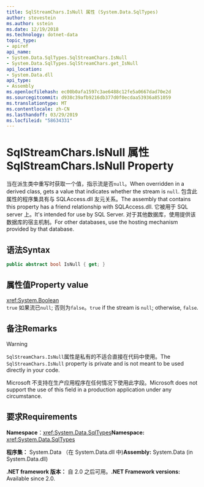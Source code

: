```yaml
---
title: SqlStreamChars.IsNull 属性 (System.Data.SqlTypes)
author: stevestein
ms.author: sstein
ms.date: 12/19/2018
ms.technology: dotnet-data
topic_type:
- apiref
api_name:
- System.Data.SqlTypes.SqlStreamChars.IsNull
- System.Data.SqlTypes.SqlStreamChars.get_IsNull
api_location:
- System.Data.dll
api_type:
- Assembly
ms.openlocfilehash: ec00b0afa1597c3ae6488c12fe5a0667dad70e2d
ms.sourcegitcommit: d938c39afb9216db377d0f0ecdaa53936a851059
ms.translationtype: MT
ms.contentlocale: zh-CN
ms.lasthandoff: 03/29/2019
ms.locfileid: "58634331"
---
```

# <a name="sqlstreamcharsisnull-property"></a><span data-ttu-id="4dc74-102">SqlStreamChars.IsNull 属性</span><span class="sxs-lookup"><span data-stu-id="4dc74-102">SqlStreamChars.IsNull Property</span></span>

<span data-ttu-id="4dc74-103">当在派生类中重写时获取一个值，指示流是否`null`。</span><span class="sxs-lookup"><span data-stu-id="4dc74-103">When overridden in a derived class, gets a value that indicates whether the stream is `null`.</span></span> <span data-ttu-id="4dc74-104">包含此属性的程序集具有与 SQLAccess.dll 友元关系。</span><span class="sxs-lookup"><span data-stu-id="4dc74-104">The assembly that contains this property has a friend relationship with SQLAccess.dll.</span></span> <span data-ttu-id="4dc74-105">它被用于 SQL server 上。</span><span class="sxs-lookup"><span data-stu-id="4dc74-105">It's intended for use by SQL Server.</span></span> <span data-ttu-id="4dc74-106">对于其他数据库，使用提供该数据库的宿主机制。</span><span class="sxs-lookup"><span data-stu-id="4dc74-106">For other databases, use the hosting mechanism provided by that database.</span></span>

## <a name="syntax"></a><span data-ttu-id="4dc74-107">语法</span><span class="sxs-lookup"><span data-stu-id="4dc74-107">Syntax</span></span>

```csharp
public abstract bool IsNull { get; }
```

## <a name="property-value"></a><span data-ttu-id="4dc74-108">属性值</span><span class="sxs-lookup"><span data-stu-id="4dc74-108">Property value</span></span>

<xref:System.Boolean>\
<span data-ttu-id="4dc74-109">`true` 如果流已`null`; 否则为`false`。</span><span class="sxs-lookup"><span data-stu-id="4dc74-109">`true` if the stream is `null`; otherwise, `false`.</span></span>

## <a name="remarks"></a><span data-ttu-id="4dc74-110">备注</span><span class="sxs-lookup"><span data-stu-id="4dc74-110">Remarks</span></span>

> [!WARNING]
> <span data-ttu-id="4dc74-111">`SqlStreamChars.IsNull`属性是私有的不适合直接在代码中使用。</span><span class="sxs-lookup"><span data-stu-id="4dc74-111">The `SqlStreamChars.IsNull` property is private and is not meant to be used directly in your code.</span></span>
>
> <span data-ttu-id="4dc74-112">Microsoft 不支持在生产应用程序在任何情况下使用此字段。</span><span class="sxs-lookup"><span data-stu-id="4dc74-112">Microsoft does not support the use of this field in a production application under any circumstance.</span></span>

## <a name="requirements"></a><span data-ttu-id="4dc74-113">要求</span><span class="sxs-lookup"><span data-stu-id="4dc74-113">Requirements</span></span>

<span data-ttu-id="4dc74-114">**Namespace**：<xref:System.Data.SqlTypes></span><span class="sxs-lookup"><span data-stu-id="4dc74-114">**Namespace:** <xref:System.Data.SqlTypes></span></span>

<span data-ttu-id="4dc74-115">**程序集：** System.Data （在 System.Data.dll 中)</span><span class="sxs-lookup"><span data-stu-id="4dc74-115">**Assembly:** System.Data (in System.Data.dll)</span></span>

<span data-ttu-id="4dc74-116">**.NET framework 版本：** 自 2.0 之后可用。</span><span class="sxs-lookup"><span data-stu-id="4dc74-116">**.NET Framework versions:** Available since 2.0.</span></span>